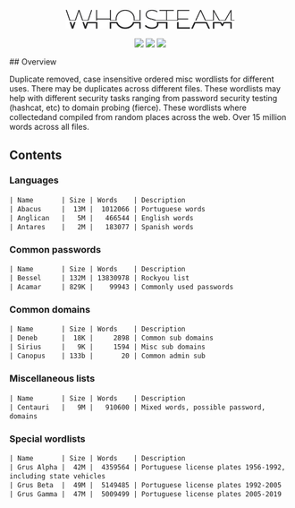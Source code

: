 <p align="center"><img width=60% src="https://github.com/whois-team/brand/blob/master/png/whoisteam_black.png"></p>
<p align="center"><a href="https://github.com/whois-team/wordlists/wordlists"><img src="https://img.shields.io/badge/wordlists-12-orange.svg"></a>  <a href="https://github.com/whois-team/wordlists/"><img src="https://img.shields.io/github/repo-size/whois-team/wordlists.svg?style=flat"></a>  <a href="https://unlicense.org/"><img src="https://img.shields.io/github/license/whois-team/wordlists.svg?style=flat"></a></p>
## Overview

Duplicate removed, case insensitive ordered misc wordlists for different uses. There may be duplicates across different files.
These wordlists may help with different security tasks ranging from password security testing (hashcat, etc) to domain probing (fierce).
These wordlists where collectedand compiled from random places across the web. Over 15 million words across all files.

## Contents

### Languages

```
| Name       | Size | Words    | Description        
| Abacus     |  13M |  1012066 | Portuguese words   
| Anglican   |   5M |   466544 | English words      
| Antares    |   2M |   183077 | Spanish words      
```

### Common passwords

```
| Name       | Size | Words    | Description        
| Bessel     | 132M | 13830978 | Rockyou list
| Acamar     | 829K |    99943 | Commonly used passwords
```

### Common domains

```
| Name       | Size | Words    | Description        
| Deneb      |  18K |     2898 | Common sub domains 
| Sirius     |   9K |     1594 | Misc sub domains   
| Canopus    | 133b |       20 | Common admin sub   
```

### Miscellaneous lists

```
| Name       | Size | Words    | Description  
| Centauri   |   9M |   910600 | Mixed words, possible password, domains
```

### Special wordlists

```
| Name       | Size | Words    | Description
| Grus Alpha |  42M |  4359564 | Portuguese license plates 1956-1992, including state vehicles
| Grus Beta  |  49M |  5149485 | Portuguese license plates 1992-2005
| Grus Gamma |  47M |  5009499 | Portuguese license plates 2005-2019
```

